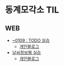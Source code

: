 # 동계모각소 TIL
## WEB
- [~0109 : TODO 실습](0109)
  -  [개인블로그](https://velog.io/@hartbear/TODO%EC%9B%B9-%EC%8B%A4%EC%8A%B5)
- [날씨정보웹 실습](0114)
  - [개인블로그](https://velog.io/@hartbear/%EB%82%A0%EC%94%A8%EC%A0%95%EB%B3%B4%EC%9B%B9-%EC%8B%A4%EC%8A%B5-Axios) 
